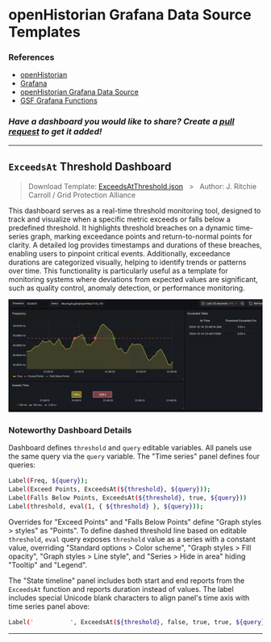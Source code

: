 # openHistorian Grafana Data Source Templates

### References
* [openHistorian](https://github.com/GridProtectionAlliance/openHistorian)
* [Grafana](https://grafana.com/grafana/)
* [openHistorian Grafana Data Source](https://grafana.com/grafana/plugins/gridprotectionalliance-openhistorian-datasource/)
* [GSF Grafana Functions](https://github.com/GridProtectionAlliance/gsf/blob/master/Source/Documentation/GrafanaFunctions.md)

### _Have a dashboard you would like to share? Create a [pull request](https://github.com/GridProtectionAlliance/GrafanaTemplates/pulls) to get it added!_

---

## `ExceedsAt` Threshold Dashboard
> Download Template: [ExceedsAtThreshold.json](templates/ExceedsAtThreshold.json) &nbsp;&nbsp;>&nbsp;&nbsp; Author: J. Ritchie Carroll / Grid Protection Alliance

This dashboard serves as a real-time threshold monitoring tool, designed to track and visualize when a specific metric exceeds or falls below a predefined threshold. It highlights threshold breaches on a dynamic time-series graph, marking exceedance points and return-to-normal points for clarity. A detailed log provides timestamps and durations of these breaches, enabling users to pinpoint critical events. Additionally, exceedance durations are categorized visually, helping to identify trends or patterns over time. This functionality is particularly useful as a template for monitoring systems where deviations from expected values are significant, such as quality control, anomaly detection, or performance monitoring. 

![img](img/ExceedsAtThreshold.png)

### Noteworthy Dashboard Details
Dashboard defines `threshold` and `query` editable variables. All panels use the same query via the `query` variable. The "Time series" panel defines four queries:
```bash
Label(Freq, ${query});
Label(Exceed Points, ExceedsAt(${threshold}, ${query}));
Label(Falls Below Points, ExceedsAt(${threshold}, true, ${query}))
Label(threshold, eval(1, { ${threshold} }, ${query}));
```
Overrides for "Exceed Points" and "Falls Below Points" define "Graph styles > styles" as "Points". To define dashed threshold line based on editable `threshold`, `eval` query exposes `threshold` value as a series with a constant value, overriding "Standard options > Color scheme", "Graph styles > Fill opacity", "Graph styles > Line style", and "Series > Hide in area" hiding "Tooltip" and "Legend". 

The "State timeline" panel includes both start and end reports from the `ExceedsAt` function and reports duration instead of values. The label includes special Unicode blank characters to align panel's time axis with time series panel above:
```bash
Label('͏ ͏ ͏ ͏ ͏ ͏ ͏ ͏ ͏ ͏͏ ͏', ExceedsAt(${threshold}, false, true, true, ${query}));
```
---

